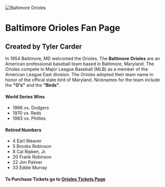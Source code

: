 ![Baltimore Orioles](https://cbswashington.files.wordpress.com/2014/06/145363989-e1410209852117.jpg?w=625&h=360&crop=1)

# Baltimore Orioles Fan Page

## Created by Tyler Carder

In 1954 Baltimore, MD welcomed the Orioles. The **Baltimore** **Orioles** are an American professional baseball team based in Baltimore, Maryland. The Orioles compete in Major League Baseball (MLB) as a member of the American League East division.  The Orioles adopted their team name in honor of the offical state bird of Maryland.  Nicknames for the team include the **"O's"** and the **"Birds"**.   

#### **World Series Wins**

* 1966 vs. Dodgers
* 1970 vs. Reds
* 1983 vs. Phillies

#### **Retired Numbers**
* 4 Earl Weaver
* 5 Brooks Robinson
* 8 Cal Ripken, Jr.
* 20 Frank Robinson
* 22 Jim Palmer
* 33 Eddie Murray

#### To Purchase Tickets go to [Orioles Tickets Page](https://www.viagogo.com/ww/Sports-Tickets/MLB/MLB-Regular-Season/Baltimore-Orioles-Tickets?AffiliateID=49&adposition=1t1&PCID=PSROWGOOSPOBALTIBA6FC23B5-000000&AdID=242807031562&MetroRegionID=&psc=&psc=&ps=&ps=&ps_p=0&ps_c=833478232&ps_ag=41413354263&ps_tg=kwd-295125001439&ps_ad=242807031562&ps_adp=1t1&ps_fi=&ps_fi=&ps_li=&ps_li=&ps_lp=1009666&ps_n=g&ps_d=c&gclid=EAIaIQobChMIg-z88-i42QIV0AMqCh3PTADTEAAYASAAEgIp7vD_BwE)

